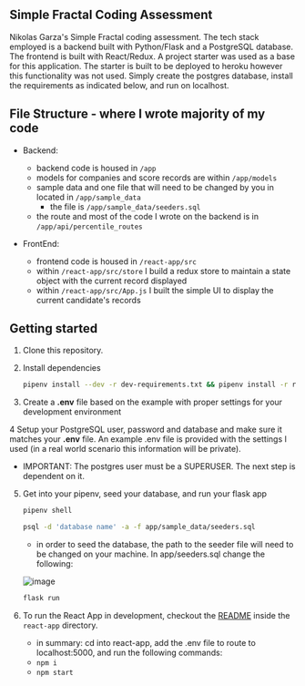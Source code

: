 ## Simple Fractal Coding Assessment

Nikolas Garza's Simple Fractal coding assessment. The tech stack employed is a backend built with Python/Flask and a PostgreSQL database. The frontend is built with React/Redux. A project starter was used as a base for this application. The starter is built to be deployed to heroku however this functionality was not used. Simply create the postgres database, install the requirements as indicated below, and run on localhost.


## File Structure - where I wrote majority of my code

- Backend:
   - backend code is housed in ```/app```
   - models for companies and score records are within ```/app/models```
   - sample data and one file that will need to be changed by you in located in ```/app/sample_data```
      - the file is ```/app/sample_data/seeders.sql```
   - the route and most of the code I wrote on the backend is in ```/app/api/percentile_routes```
   
- FrontEnd:
   - frontend code is housed in ```/react-app/src```
   - within ```/react-app/src/store``` I build a redux store to maintain a state object with the current record displayed
   - within ```/react-app/src/App.js``` I built the simple UI to display the current candidate's records


## Getting started

1. Clone this repository.

2. Install dependencies

      ```bash
      pipenv install --dev -r dev-requirements.txt && pipenv install -r requirements.txt
      ```
3. Create a **.env** file based on the example with proper settings for your
   development environment
   
4 Setup your PostgreSQL user, password and database and make sure it matches your **.env** file. An example .env file is provided with the settings I used (in a real     world scenario this information will be private).
   - IMPORTANT: The postgres user must be a SUPERUSER. The next step is dependent on it.

5. Get into your pipenv, seed your database, and run your flask app

   ```bash
   pipenv shell
   ```

   ```bash
   psql -d 'database name' -a -f app/sample_data/seeders.sql
   ```
   - in order to seed the database, the path to the seeder file will need to be changed on your machine. In app/seeders.sql change the following:

   ![image](https://user-images.githubusercontent.com/90273783/188048709-58caeb9f-4cde-4bb3-9df2-367630058f22.png)

   ```bash
   flask run
   ```

6. To run the React App in development, checkout the [README](./react-app/README.md) inside the `react-app` directory.
   - in summary: cd into react-app, add the .env file to route to localhost:5000, and run the following commands:
   - ``` npm i ```
   - ``` npm start ```
